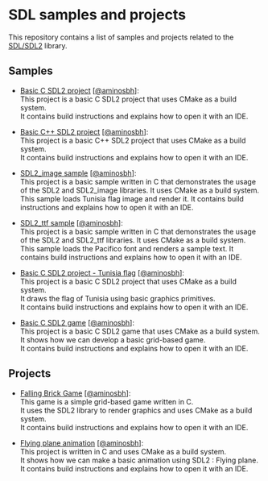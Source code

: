 # SDL samples and projects

This repository contains a list of samples and projects related to the [SDL/SDL2][SDL] library.

## Samples

- [Basic C SDL2 project](https://gitlab.com/aminosbh/basic-c-sdl-project) \[[@aminosbh](https://gitlab.com/aminosbh)\]:<br>
  This project is a basic C SDL2 project that uses CMake as a build system.<br>
  It contains build instructions and explains how to open it with an IDE.

- [Basic C++ SDL2 project](https://gitlab.com/aminosbh/basic-cpp-sdl-project) \[[@aminosbh](https://gitlab.com/aminosbh)\]:<br>
  This project is a basic C++ SDL2 project that uses CMake as a build system.<br>
  It contains build instructions and explains how to open it with an IDE.

- [SDL2_image sample](https://gitlab.com/aminosbh/sdl2-image-sample) \[[@aminosbh](https://gitlab.com/aminosbh)\]:<br>
  This project is a basic sample written in C that demonstrates the usage of
  the SDL2 and SDL2_image libraries. It uses CMake as a build system.<br>
  This sample loads Tunisia flag image and render it.
  It contains build instructions and explains how to open it with an IDE.

- [SDL2_ttf sample](https://gitlab.com/aminosbh/sdl2-ttf-sample) \[[@aminosbh](https://gitlab.com/aminosbh)\]:<br>
  This project is a basic sample written in C that demonstrates the usage of
  the SDL2 and SDL2_ttf libraries. It uses CMake as a build system.<br>
  This sample loads the Pacifico font and renders a sample text.
  It contains build instructions and explains how to open it with an IDE.

- [Basic C SDL2 project - Tunisia flag](https://gitlab.com/aminosbh/basic-c-sdl-project-tunisia-flag) \[[@aminosbh](https://gitlab.com/aminosbh)\]:<br>
  This project is a basic C SDL2 project that uses CMake as a build system.<br>
  It draws the flag of Tunisia using basic graphics primitives.<br>
  It contains build instructions and explains how to open it with an IDE.

- [Basic C SDL2 game](https://gitlab.com/aminosbh/basic-c-sdl-game) \[[@aminosbh](https://gitlab.com/aminosbh)\]:<br>
  This project is a basic C SDL2 game that uses CMake as a build system.<br>
  It shows how we can develop a basic grid-based game.<br>
  It contains build instructions and explains how to open it with an IDE.

## Projects

- [Falling Brick Game](https://gitlab.com/aminosbh/falling-brick-game) \[[@aminosbh](https://gitlab.com/aminosbh)\]:<br>
  This game is a simple grid-based game written in C.<br>
  It uses the SDL2 library to render graphics and uses CMake as a build system.<br>
  It contains build instructions and explains how to open it with an IDE.

- [Flying plane animation](https://gitlab.com/aminosbh/flying-plane-sdl-animation) \[[@aminosbh](https://gitlab.com/aminosbh)\]:<br>
  This project is written in C and uses CMake as a build system.<br>
  It shows how we can make a basic animation using SDL2 : Flying plane.<br>
  It contains build instructions and explains how to open it with an IDE.



[SDL]: https://www.libsdl.org
